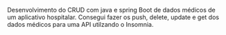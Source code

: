 Desenvolvimento do CRUD com java e spring Boot de dados médicos de um aplicativo hospitalar. Consegui fazer os push, delete, update e get dos dados médicos para uma API utilzando o Insomnia. 
